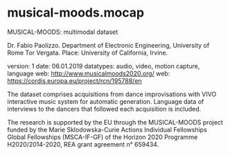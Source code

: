 # musical-moods.mocap

MUSICAL-MOODS: multimodal dataset

Dr. Fabio Paolizzo. Department of Electronic Engineering, University of Rome Tor Vergata.
Place: University of California, Irvine.

version: 1 date: 06.01.2019 datatypes: audio, video, motion capture, language web: http://www.musicalmoods2020.org/ web: https://cordis.europa.eu/project/rcn/195788/en

The dataset comprises acquisitions from dance improvisations with VIVO interactive music system for automatic generation. Language data of interviews to the dancers that followed each acquisition is included.

The research is supported by the EU through the MUSICAL-MOODS project funded by the Marie Sklodowska-Curie Actions Individual Fellowships Global Fellowships (MSCA-IF-GF) of the Horizon 2020 Programme H2020/2014-2020, REA grant agreement n° 659434.
